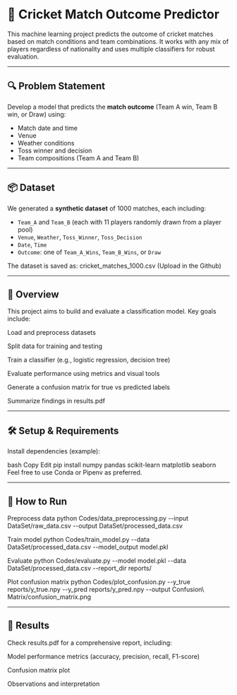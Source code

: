 # 🏏 Cricket Match Outcome Predictor

This machine learning project predicts the outcome of cricket matches based on match conditions and team combinations. It works with any mix of players regardless of nationality and uses multiple classifiers for robust evaluation.

---

## 🔍 Problem Statement

Develop a model that predicts the **match outcome** (Team A win, Team B win, or Draw) using:

- Match date and time
- Venue
- Weather conditions
- Toss winner and decision
- Team compositions (Team A and Team B)

---

## 📦 Dataset

We generated a **synthetic dataset** of 1000 matches, each including:

- `Team_A` and `Team_B` (each with 11 players randomly drawn from a player pool)
- `Venue`, `Weather`, `Toss_Winner`, `Toss_Decision`
- `Date`, `Time`
- `Outcome`: one of `Team_A_Wins`, `Team_B_Wins`, or `Draw`

The dataset is saved as: cricket_matches_1000.csv   (Upload in the Github)


---

## 🧠 Overview
This project aims to build and evaluate a classification model. Key goals include:

Load and preprocess datasets

Split data for training and testing

Train a classifier (e.g., logistic regression, decision tree)

Evaluate performance using metrics and visual tools

Generate a confusion matrix for true vs predicted labels

Summarize findings in results.pdf

---

## 🛠️ Setup & Requirements
Install dependencies (example):

bash
Copy
Edit
pip install numpy pandas scikit-learn matplotlib seaborn
Feel free to use Conda or Pipenv as preferred.

---

## 🚦 How to Run
Preprocess data
python Codes/data_preprocessing.py --input DataSet/raw_data.csv --output DataSet/processed_data.csv

Train model
python Codes/train_model.py --data DataSet/processed_data.csv --model_output model.pkl

Evaluate
python Codes/evaluate.py --model model.pkl --data DataSet/processed_data.csv --report_dir reports/

Plot confusion matrix
python Codes/plot_confusion.py --y_true reports/y_true.npy --y_pred reports/y_pred.npy --output Confusion\ Matrix/confusion_matrix.png

---

## 🧪 Results
Check results.pdf for a comprehensive report, including:

Model performance metrics (accuracy, precision, recall, F1-score)

Confusion matrix plot

Observations and interpretation







